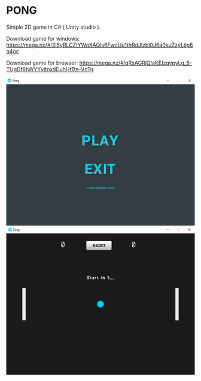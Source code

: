 # PONG
Simple 2D game in C# ( Unity studio ).



Download game for windows:
https://mega.nz/#!3I5yRLCZ!YWoXAQIs6FwcUu1thRdJlzbi0J6a0kuZzyLtlp6q4oc

Download game for browser:
https://mega.nz/#!qRxAGRjQ!aKEIzqypyLg_5-TUgDf8hWYYvitnxdDuhHtTte-VnTg

![image](https://github.com/whoamiUNIX/PONG/blob/master/screenshot/pong_menu.png  "Menu")
![image](https://github.com/whoamiUNIX/PONG/blob/master/screenshot/pong_gameplay.png "Menu")
